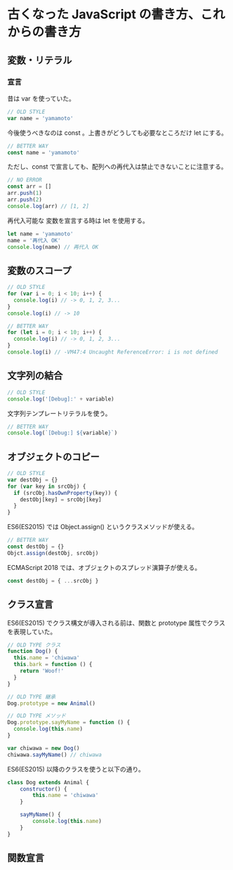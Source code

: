 # 古くなった JavaScript の書き方、これからの書き方

## 変数・リテラル

### 宣言

昔は var を使っていた。

```javascript
// OLD STYLE
var name = 'yamamoto'
```

今後使うべきなのは const 。上書きがどうしても必要なところだけ let にする。

```javascript
// BETTER WAY
const name = 'yamamoto'
```

ただし、const で宣言しても、配列への再代入は禁止できないことに注意する。

```javascript
// NO ERROR
const arr = []
arr.push(1)
arr.push(2)
console.log(arr) // [1, 2]
```

再代入可能な 変数を宣言する時は let を使用する。

```javascript
let name = 'yamamoto'
name = '再代入 OK'
console.log(name) // 再代入 OK
```

## 変数のスコープ

```javascript
// OLD STYLE
for (var i = 0; i < 10; i++) {
  console.log(i) // -> 0, 1, 2, 3...
}
console.log(i) // -> 10
```

```javascript
// BETTER WAY
for (let i = 0; i < 10; i++) {
  console.log(i) // -> 0, 1, 2, 3...
}
console.log(i) // -VM47:4 Uncaught ReferenceError: i is not defined
```

## 文字列の結合

```javascript
// OLD STYLE
console.log('[Debug]:' + variable)
```

文字列テンプレートリテラルを使う。

```javascript
// BETTER WAY
console.log(`[Debug:] ${variable}`)
```

## オブジェクトのコピー

```javascript
// OLD STYLE
var destObj = {}
for (var key in srcObj) {
  if (srcObj.hasOwnProperty(key)) {
    destObj[key] = srcObj[key]
  }
}
```

ES6(ES2015) では Object.assign() というクラスメソッドが使える。

```javascript
// BETTER WAY
const destObj = {}
Objct.assign(destObj, srcObj)
```

ECMAScript 2018 では、オブジェクトのスプレッド演算子が使える。

```javascript
const destObj = { ...srcObj }
```

## クラス宣言

ES6(ES2015) でクラス構文が導入される前は、関数と prototype 属性でクラスを表現していた。

```javascript
// OLD TYPE クラス
function Dog() {
  this.name = 'chiwawa'
  this.bark = function () {
    return 'Woof!'
  }
}

// OLD TYPE 継承
Dog.prototype = new Animal()

// OLD TYPE メソッド
Dog.prototype.sayMyName = function () {
  console.log(this.name)
}

var chiwawa = new Dog()
chiwawa.sayMyName() // chiwawa
```

ES6(ES2015) 以降のクラスを使うと以下の通り。

```javascript
class Dog extends Animal {
    constructor() {
        this.name = 'chiwawa'
    }

    sayMyName() {
        console.log(this.name)
    }
}
```

## 関数宣言
